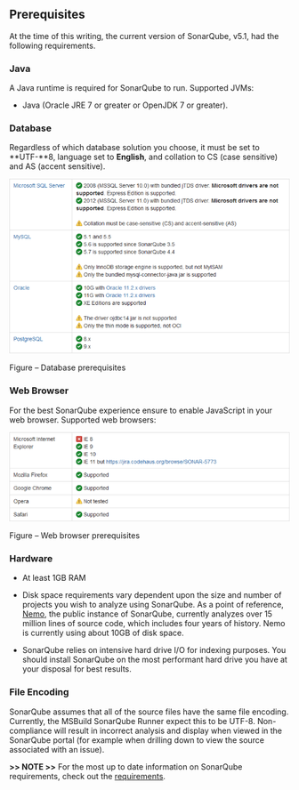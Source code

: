 ## Prerequisites 

At the time of this writing, the current version of SonarQube, v5.1, had the following requirements.

### Java
A Java runtime is required for SonarQube to run. Supported JVMs:
-   Java (Oracle JRE 7 or greater or OpenJDK 7 or greater).

### Database

Regardless of which database solution you choose, it must be set to **UTF-**8, language set to **English**, and collation to CS (case sensitive) and AS (accent sensitive).

![](_img/Database-Prerequisites.png)

Figure – Database prerequisites

### Web Browser

For the best SonarQube experience ensure to enable JavaScript in your web browser. Supported web browsers:

![](_img/Browser-Prerequisites.png)

Figure – Web browser prerequisites

### Hardware

-   At least 1GB RAM

-   Disk space requirements vary dependent upon the size and number of projects you wish to analyze using SonarQube. As a point of reference, [Nemo](http://nemo.sonarsource.org/), the public instance of SonarQube, currently analyzes over 15 million lines of source code, which includes four years of history. Nemo is currently using about 10GB of disk space.

-   SonarQube relies on intensive hard drive I/O for indexing purposes. You should install SonarQube on the most performant hard drive you have at your disposal for best results.

### File Encoding

SonarQube assumes that all of the source files have the same file encoding. Currently, the MSBuild SonarQube Runner expect this to be UTF-8. Non-compliance will result in incorrect analysis and display when viewed in the SonarQube portal (for example when drilling down to view the source associated with an issue).

**>> NOTE >>** For the most up to date information on SonarQube requirements, check out the [requirements](http://docs.sonarqube.org/display/SONAR/Requirements).